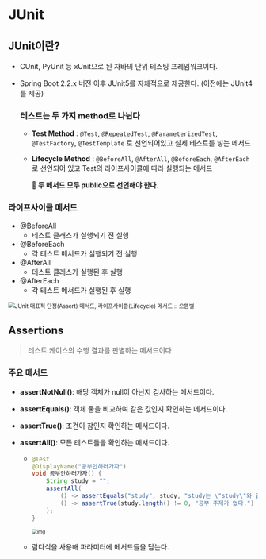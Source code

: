 # JUnit



## JUnit이란?

* CUnit, PyUnit 등 xUnit으로 된 자바의 단위 테스팅 프레임워크이다.

* Spring Boot 2.2.x 버전 이후 JUnit5를 자체적으로 제공한다. (이전에는 JUnit4를 제공)

  ### 테스트는 두 가지 method로 나뉜다

  * **Test Method** : `@Test`, `@RepeatedTest`, `@ParameterizedTest`, `@TestFactory`, `@TestTemplate` 로 선언되어있고 실제 테스트를 넣는 메서드

  * **Lifecycle Method** : `@BeforeAll`, `@AfterAll`, `@BeforeEach`, `@AfterEach` 로 선언되어 있고 Test의 라이프사이클에 따라 실행되는 메서드

    **🚨 두 메서드 모두 public으로 선언해야 한다.**



### 라이프사이클 메서드

* @BeforeAll
  * 테스트 클래스가 실행되기 전 실행
* @BeforeEach
  * 각 테스트 메서드가 실행되기 전 실행
* @AfterAll
  * 테스트 클래스가 실행된 후 실행
* @AfterEach
  * 각 테스트 메서드가 실행된 후 실행

<img src="https://img1.daumcdn.net/thumb/R800x0/?scode=mtistory2&fname=https%3A%2F%2Fblog.kakaocdn.net%2Fdn%2Frpuwi%2Fbtq27UJl4H9%2FHQ6kYAJ9k1UKLnKc1wFIQK%2Fimg.png" alt="JUnit 대표적 단정(Assert) 메서드, 라이프사이클(Lifecycle) 메서드 :: 으뜸별" style="zoom: 80%;" />

## Assertions

> 테스트 케이스의 수행 결과를 판별하는 메서드이다



### 주요 메서드

* **assertNotNull()**: 해당 객체가 null이 아닌지 검사하는 메서드이다.

* **assertEquals()**: 객체 둘을 비교하여 같은 값인지 확인하는 메서드이다.

* **assertTrue()**: 조건이 참인지 확인하는 메서드이다.

* **assertAll()**: 모든 테스트들을 확인하는 메서드이다.

  * ```java
    @Test
    @DisplayName("공부안하러가자")
    void 공부안하러가자() {
        String study = "";
        assertAll(
            () -> assertEquals("study", study, "study는 \"study\"와 같다."), // 첫번째 executable
            () -> assertTrue(study.length() != 0, "공부 주제가 없다.") // 두번째 executable
        );
    }
    ```

    <img src="https://blog.kakaocdn.net/dn/me348/btq27m7cmai/G8xEEZL8ZyteTAdOaBkfL0/img.png" alt="img" style="zoom: 67%;" />

  * 람다식을 사용해 파라미터에 메서드들을 담는다.